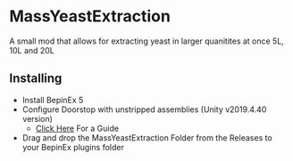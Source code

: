 # MassYeastExtraction

A small mod that allows for extracting yeast in larger quanitites at once
5L, 10L and 20L

## Installing

- Install BepinEx 5
- Configure Doorstop with unstripped assemblies (Unity v2019.4.40 version)
  - [Click Here](https://obenseuermodding.github.io/Information/www/Guides/Configuring-Doorstop.html) For a Guide
- Drag and drop the MassYeastExtraction Folder from the Releases to your BepinEx plugins folder